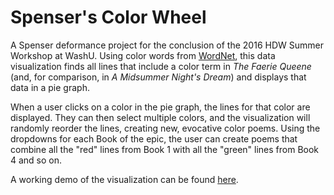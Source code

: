 # Spenser's Color Wheel

A Spenser deformance project for the conclusion of the 2016 HDW Summer Workshop at WashU. Using color words from [WordNet](http://wordnet.princeton.edu/), this data visualization finds all lines that include a color term in *The Faerie Queene* (and, for comparison, in *A Midsummer Night's Dream*) and displays that data in a pie graph.

When a user clicks on a color in the pie graph, the lines for that color are displayed. They can then select multiple colors, and the visualization will randomly reorder the lines, creating new, evocative color poems. Using the dropdowns for each Book of the epic, the user can create poems that combine all the "red" lines from Book 1 with all the "green" lines from Book 4 and so on.

A working demo of the visualization can be found [here](http://bl.ocks.org/jrladd/e0a9612c16d4ede17221a1af4d1ce0d9).
